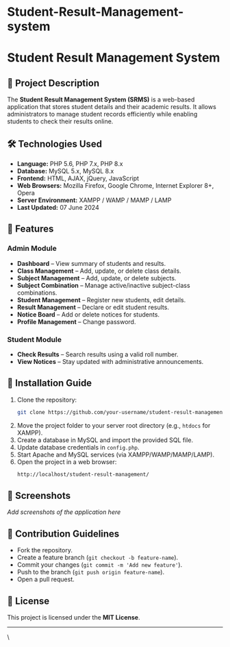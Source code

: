 # Student-Result-Management-system
# Student Result Management System

## 📌 Project Description
The **Student Result Management System (SRMS)** is a web-based application that stores student details and their academic results. It allows administrators to manage student records efficiently while enabling students to check their results online.

## 🛠️ Technologies Used
- **Language:** PHP 5.6, PHP 7.x, PHP 8.x
- **Database:** MySQL 5.x, MySQL 8.x
- **Frontend:** HTML, AJAX, jQuery, JavaScript
- **Web Browsers:** Mozilla Firefox, Google Chrome, Internet Explorer 8+, Opera
- **Server Environment:** XAMPP / WAMP / MAMP / LAMP
- **Last Updated:** 07 June 2024

## 🚀 Features
### **Admin Module**
- **Dashboard** – View summary of students and results.
- **Class Management** – Add, update, or delete class details.
- **Subject Management** – Add, update, or delete subjects.
- **Subject Combination** – Manage active/inactive subject-class combinations.
- **Student Management** – Register new students, edit details.
- **Result Management** – Declare or edit student results.
- **Notice Board** – Add or delete notices for students.
- **Profile Management** – Change password.

### **Student Module**
- **Check Results** – Search results using a valid roll number.
- **View Notices** – Stay updated with administrative announcements.

## 📂 Installation Guide
1. Clone the repository:
   ```sh
   git clone https://github.com/your-username/student-result-management.git
   ```
2. Move the project folder to your server root directory (e.g., `htdocs` for XAMPP).
3. Create a database in MySQL and import the provided SQL file.
4. Update database credentials in `config.php`.
5. Start Apache and MySQL services (via XAMPP/WAMP/MAMP/LAMP).
6. Open the project in a web browser:
   ```sh
   http://localhost/student-result-management/
   ```

## 📸 Screenshots
_Add screenshots of the application here_

## 🤝 Contribution Guidelines
- Fork the repository.
- Create a feature branch (`git checkout -b feature-name`).
- Commit your changes (`git commit -m 'Add new feature'`).
- Push to the branch (`git push origin feature-name`).
- Open a pull request.

## 📜 License
This project is licensed under the **MIT License**.

---
\

